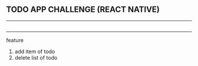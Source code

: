 ## TODO APP CHALLENGE (REACT NATIVE)

---

## 

---

feature

1. add item of todo
2. delete list of todo
